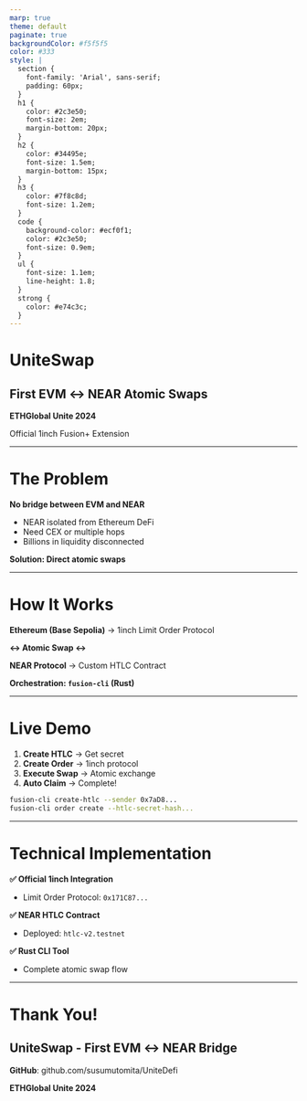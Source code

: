 ```yaml
---
marp: true
theme: default
paginate: true
backgroundColor: #f5f5f5
color: #333
style: |
  section {
    font-family: 'Arial', sans-serif;
    padding: 60px;
  }
  h1 {
    color: #2c3e50;
    font-size: 2em;
    margin-bottom: 20px;
  }
  h2 {
    color: #34495e;
    font-size: 1.5em;
    margin-bottom: 15px;
  }
  h3 {
    color: #7f8c8d;
    font-size: 1.2em;
  }
  code {
    background-color: #ecf0f1;
    color: #2c3e50;
    font-size: 0.9em;
  }
  ul {
    font-size: 1.1em;
    line-height: 1.8;
  }
  strong {
    color: #e74c3c;
  }
---
```


# UniteSwap

## First EVM ↔️ NEAR Atomic Swaps

**ETHGlobal Unite 2024**

Official 1inch Fusion+ Extension

---

# The Problem

**No bridge between EVM and NEAR**

- NEAR isolated from Ethereum DeFi
- Need CEX or multiple hops
- Billions in liquidity disconnected

**Solution: Direct atomic swaps**

---

# How It Works

**Ethereum (Base Sepolia)**
→ 1inch Limit Order Protocol

**↔️ Atomic Swap ↔️**

**NEAR Protocol**
→ Custom HTLC Contract

**Orchestration: `fusion-cli` (Rust)**

---

# Live Demo

1. **Create HTLC** → Get secret
2. **Create Order** → 1inch protocol  
3. **Execute Swap** → Atomic exchange
4. **Auto Claim** → Complete!

```bash
fusion-cli create-htlc --sender 0x7aD8...
fusion-cli order create --htlc-secret-hash...
```

---

# Technical Implementation

**✅ Official 1inch Integration**
- Limit Order Protocol: `0x171C87...`

**✅ NEAR HTLC Contract**
- Deployed: `htlc-v2.testnet`

**✅ Rust CLI Tool**
- Complete atomic swap flow

---

# Thank You!

## UniteSwap - First EVM ↔️ NEAR Bridge

**GitHub**: github.com/susumutomita/UniteDefi

**ETHGlobal Unite 2024**